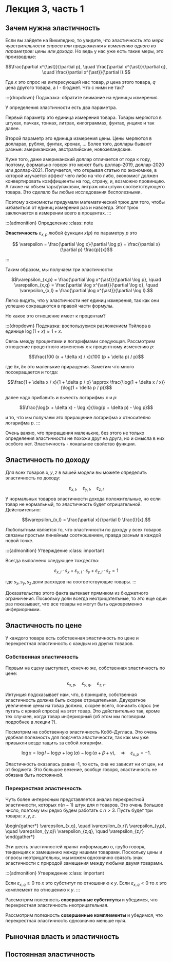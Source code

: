 # Лекция 3, часть 1

## Зачем нужна эластичность

Если вы зайдете на Википедию, то увидите, что эластичность это *мера чувствительности спроса или предложения к изменению одного из параметров: цены или дохода*. Но ведь у нас уже есть такие меры, это производные:

$$\frac{\partial x^{\ast}}{\partial p}, \quad \frac{\partial x^{\ast}}{\partial q}, \quad \frac{\partial x^{\ast}}{\partial I}.$$

Где $x$ это спрос на интересующий нас товар, $p$ цена этого товара, $q$ цена другого товара, а $I$ - бюджет. Что с ними не так?

:::{dropdown} Подсказка: обратите внимание на единицы измерения. 

У определения эластичности есть два параметра. 

Первый параметр это единица измерения товара. Товары меряются в штуках, пачках, тоннах, литрах, килограммах, фунтах, унциях и так далее. 

Второй параметр это единица измерения цены. Цены меряются в долларах, рублях, фунтах, кронах, ... Более того, доллары бывают разные: американские, австралийские, новозеландские. 

Хуже того, даже американский доллар отличается от года к году, поэтому, формально говоря это может быть доллар-2019, доллар-2020 или доллар-2021. Получается, что открывая статью по экономике, в которой изучается эффект чего либо на что либо, экономист должен конвертировать коэффициенты на год, страну, и, возможно провинцию. А также на объем тары/упаковки, литраж или штуки соответствующего товара. Это сделало бы любые исследования бесполезными.

Поэтому экономисты придумали математический трюк для того, чтобы избавиться от единиц измерения раз и навсегда. Этот трюк заключается в измерении всего в процентах.
:::

:::{admonition} Определение
:class: note

**Эластичность** $\varepsilon_{x,p}$ любой функции $x(p)$ по параметру $p$ это 

$$ \varepsilon = \frac{\partial \log x}{\partial \log p} = \frac{\partial x}{\partial p} \frac{p}{x}$$

:::

Таким образом, мы получаем три эластичности:

$$\varepsilon_{x,p} = \frac{\partial \log x^{\ast}}{\partial \log p}, \quad \varepsilon_{x,q} = \frac{\partial \log x^{\ast}}{\partial \log q}, \quad \varepsilon_{x,I} = \frac{\partial \log x^{\ast}}{\partial \log I}.$$

Легко видеть, что у эластичности нет единиц измерения, так как они успешно сокращаются в правой части формулы. 

Но какое это отношение имеет к процентам?

:::{dropdown} Подсказка: воспользуемся разложением Тэйлора в единице $\log(1+x) \approx 1 + x$.

Связь между процентами и логарифмами следующая. Рассмотрим отношение процентного изменения $x$ к процентному изменению $p$:

$$\frac{100 (x + \delta x) / x}{100 (p + \delta p) / p}$$

где $\delta x, \delta x$ это маленькие приращения. Заметим что много посокращается и тогда:

$$\frac{1 + \delta x / x}{1 + \delta p / p} \approx \frac{\log(1 + \delta x / x)}{\log(1 + \delta p / p)}$$

далее надо прибавить и вычесть логарифмы $x$ и $p$:

$$\frac{\log(x + \delta x) - \log x}{\log(p + \delta p) - \log p}$$

и то, что мы получаем это приращение логарифма $x$ относително логарифма $p$. 
:::

Очень важно, что приращения маленькие, без этого не только определения эластичности не похожи друг на друга, но и смысла в них особого нет. Эластичность - локальное свойство функции.

## Эластичность по доходу

Для всех товаров $x,y,z$ в вашей модели вы можете определить эластичность по доходу:

$$\varepsilon_{x,I}, \quad \varepsilon_{y,I}, \quad \varepsilon_{z,I}$$

У нормальных товаров эластичности дохода положительные, но если товар не нормальный, то эластичность будет отрицательной. Действительно:

$$\varepsilon_{x,I} = \frac{\partial x}{\partial I} \frac{I}{x}.$$

Любопытным является то, что эластичности по доходу у всех товаров связаны простым линейным соотношением, правда разным в каждой новой точке.

:::{admonition} Утверждение
:class: important

Всегда выполнено следующее тождество:

$$\varepsilon_{x,I} \cdot s_x + \varepsilon_{y,I} \cdot s_y + \varepsilon_{z,I} \cdot s_z = 1$$

где $s_x, s_y, s_z$ доли расходов на соответствующие товары.
:::

Доказательство этого факта вытекает прямиком из бюджетного ограничения. Поскольку доли всегда неотрицателъные, то это еще один раз показывает, что все товары не могут быть одновременно инфериорными.

## Эластичность по цене

У каждого товара есть собственная эластичность по цене и перекрестная эластичность с каждым из других товаров. 

### Собственная эластичность

Первым на сцену выступает, конечно же, собственная эластичность по цене:

$$\varepsilon_{x,p}, \quad \varepsilon_{y,q}, \quad \varepsilon_{z,r}.$$

Интуиция подсказывает нам, что, в принципе, собственная эластичность должна быть скорее отрицательная. Двукратное увеличение цены на товар должно, скорее всего, понизить спрос (не путать с кривой спроса) на этот товар. Это действительно так, кроме тех случаев, когда товар инфериорный (об этом мы поговорим подробнее в лекции ?).

Посмотрим на собственную эластичность Кобб-Дугласа. Это очень удобная полезность для подсчета эластичности, так как мы уже привыкли везде тащить за собой логарифм.

$$\log x = \log I - \log p + \log(\alpha) - \log(\alpha + \beta + \gamma), \quad \Rightarrow \quad \varepsilon_{x,p} = -1.$$

Эластичность оказалась равна -1, то есть, она не зависит ни от цен, ни от бюджета. Это большое везение, вообще говоря, эластичность не обязана быть постоянной.

### Перекрестная эластичность

Чуть более интересным представляется анализ перекрестной эластичности, которых $n(n-1)$ штук для $n$ товаров. Это очень большое число, поэтому мы редко будем работать с $n>3$. Пусть будет три товара: $x,y,z$.

\begin{gather*}
\varepsilon_{x,q}, \quad \varepsilon_{x,r}\\
\varepsilon_{y,p}, \quad \varepsilon_{y,q}\\
\varepsilon_{z,q}, \quad \varepsilon_{z,r}
\end{gather*}

Эти шесть эластичностей хранят информацию о, грубо говоря, тенденциях к замещению между нашими товарами. Поскольку цены и спросы неотрицательны, мы можем однозначно связать знак эластичности с природой замещения между любыми двумя товарами.

:::{admonition} Утверждение
:class: important

Если $\varepsilon_{x,q} \geqslant 0$ то $x$ это субститут по отношению к $y$. Если $\varepsilon_{x,q} < 0$ то $x$ это комплемент по отношению к $y$.
:::

Рассмотрим полезность **совершенные субституты** и убедимся, что перекрестная эластичность неотрицательная.

Рассмотрим полезность **совершенные комплементы** и убедимся, что перекрестная эластичность однозначно меньше нуля.

## Рыночная власть и эластичность

## Постоянная эластичность